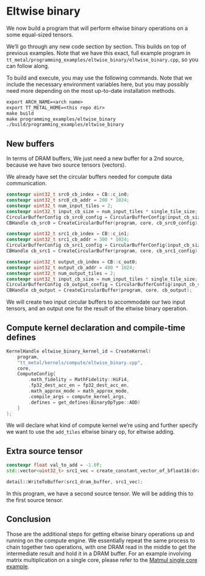 <a id="eltwise-binary-example"></a>

# Eltwise binary

We now build a program that will perform eltwise binary operations on a some
equal-sized tensors.

We’ll go through any new code section by section. This builds on top of
previous examples. Note that we have this exact, full example program in
`tt_metal/programming_examples/eltwise_binary/eltwise_binary.cpp`, so you can
follow along.

To build and execute, you may use the following commands. Note that we include
the necessary environment variables here, but you may possibly need more
depending on the most up-to-date installation methods.

```default
export ARCH_NAME=<arch name>
export TT_METAL_HOME=<this repo dir>
make build
make programming_examples/eltwise_binary
./build/programming_examples/eltwise_binary
```

## New buffers

In terms of DRAM buffers, We just need a new buffer for a 2nd source, because
we have two source tensors (vectors).

We already have set the circular buffers needed for compute data communication.

```cpp
constexpr uint32_t src0_cb_index = CB::c_in0;
constexpr uint32_t src0_cb_addr = 200 * 1024;
constexpr uint32_t num_input_tiles = 2;
constexpr uint32_t input_cb_size = num_input_tiles * single_tile_size;
CircularBufferConfig cb_src0_config = CircularBufferConfig(input_cb_size, {{src0_cb_index, tt::DataFormat::Float16_b}}, src0_cb_addr).set_page_size(src0_cb_index, single_tile_size);
CBHandle cb_src0 = CreateCircularBuffer(program, core, cb_src0_config);

constexpr uint32_t src1_cb_index = CB::c_in1;
constexpr uint32_t src1_cb_addr = 300 * 1024;
CircularBufferConfig cb_src1_config = CircularBufferConfig(input_cb_size, {{src1_cb_index, tt::DataFormat::Float16_b}}, src1_cb_addr).set_page_size(src1_cb_index, single_tile_size);
CBHandle cb_src1 = CreateCircularBuffer(program, core, cb_src1_config);

constexpr uint32_t output_cb_index = CB::c_out0;
constexpr uint32_t output_cb_addr = 400 * 1024;
constexpr uint32_t num_output_tiles = 2;
constexpr uint32_t input_cb_size = num_input_tiles * single_tile_size;
CircularBufferConfig cb_output_config = CircularBufferConfig(input_cb_size, {{output_cb_index, tt::DataFormat::Float16_b}}, output_cb_addr).set_page_size(output_cb_index, single_tile_size);
CBHandle cb_output = CreateCircularBuffer(program, core, cb_output);
```

We will create two input circular buffers to accommodate our two input tensors,
and an output one for the result of the eltwise binary operation.

## Compute kernel declaration and compile-time defines

```cpp
KernelHandle eltwise_binary_kernel_id = CreateKernel(
    program,
    "tt_metal/kernels/compute/eltwise_binary.cpp",
    core,
    ComputeConfig{
        .math_fidelity = MathFidelity::HiFi4,
        .fp32_dest_acc_en = fp32_dest_acc_en,
        .math_approx_mode = math_approx_mode,
        .compile_args = compute_kernel_args,
        .defines = get_defines(BinaryOpType::ADD)
    }
);
```

We will declare what kind of compute kernel we’re using and further specify we
want to use the `add_tiles` eltwise binary op, for eltwise adding.

## Extra source tensor

```cpp
constexpr float val_to_add = -1.0f;
std::vector<uint32_t> src1_vec = create_constant_vector_of_bfloat16(dram_buffer_size, val_to_add);

detail::WriteToBuffer(src1_dram_buffer, src1_vec);
```

In this program, we have a second source tensor. We will be adding this to the
first source tensor.

## Conclusion

Those are the additional steps for getting eltwise binary operations up and
running on the compute engine. We essentially repeat the same process to chain
together two operations, with one DRAM read in the middle to get the
intermediate result and hold it in a DRAM buffer. For an example involving
matrix multiplication on a single core, please refer to the [Matmul single
core example](matmul_single_core.md#matmul-single-core-example).
